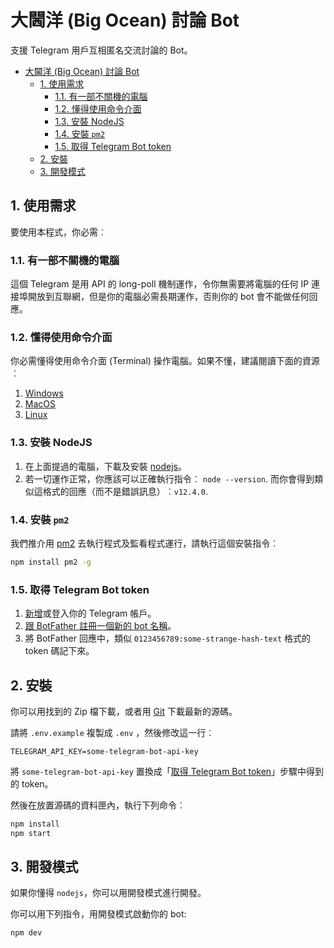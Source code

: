 # 大閪洋 (Big Ocean) 討論 Bot

支援 Telegram 用戶互相匿名交流討論的 Bot。

- [大閪洋 (Big Ocean) 討論 Bot](#%E5%A4%A7%E9%96%AA%E6%B4%8B-Big-Ocean-%E8%A8%8E%E8%AB%96-Bot)
	- [1. 使用需求](#1-%E4%BD%BF%E7%94%A8%E9%9C%80%E6%B1%82)
		- [1.1. 有一部不關機的電腦](#11-%E6%9C%89%E4%B8%80%E9%83%A8%E4%B8%8D%E9%97%9C%E6%A9%9F%E7%9A%84%E9%9B%BB%E8%85%A6)
		- [1.2. 懂得使用命令介面](#12-%E6%87%82%E5%BE%97%E4%BD%BF%E7%94%A8%E5%91%BD%E4%BB%A4%E4%BB%8B%E9%9D%A2)
		- [1.3. 安裝 NodeJS](#13-%E5%AE%89%E8%A3%9D-NodeJS)
		- [1.4. 安裝 `pm2`](#14-%E5%AE%89%E8%A3%9D-pm2)
		- [1.5. 取得 Telegram Bot token](#15-%E5%8F%96%E5%BE%97-Telegram-Bot-token)
	- [2. 安裝](#2-%E5%AE%89%E8%A3%9D)
	- [3. 開發模式](#3-%E9%96%8B%E7%99%BC%E6%A8%A1%E5%BC%8F)

##  1. 使用需求

要使用本程式，你必需︰


###  1.1. 有一部不關機的電腦

這個 Telegram 是用 API 的 long-poll 機制運作，令你無需要將電腦的任何 IP 連接埠開放到互聯網，但是你的電腦必需長期運作，否則你的 bot 會不能做任何回應。

###  1.2. 懂得使用命令介面

你必需懂得使用命令介面 (Terminal) 操作電腦。如果不懂，建議閱讀下面的資源︰

1. [Windows](https://www.computerhope.com/issues/chusedos.htm)
2. [MacOS](https://blog.teamtreehouse.com/introduction-to-the-mac-os-x-command-line)
3. [Linux](https://developer.ibm.com/tutorials/l-lpic1-103-1/)

###  1.3. 安裝 NodeJS

1. 在上面提過的電腦，下載及安裝 [nodejs](https://nodejs.org/en/download/)。
2. 若一切運作正常，你應該可以正確執行指令︰ `node --version`.
   而你會得到類似這格式的回應（而不是錯誤訊息）︰`v12.4.0`.

###  1.4. 安裝 `pm2`

我們推介用 [pm2](http://pm2.keymetrics.io/) 去執行程式及監看程式運行，請執行這個安裝指令︰

```bash
npm install pm2 -g
```

###  1.5. 取得 Telegram Bot token

1. [新增](https://telegramguide.com/create-a-telegram-account/)或登入你的 Telegram 帳戶。
2. [跟 BotFather 註冊一個新的 bot 名稱](https://core.telegram.org/bots#6-botfather)。
3. 將 BotFather 回應中，類似 `0123456789:some-strange-hash-text` 格式的 token 碼記下來。


##  2. 安裝

你可以用找到的 Zip 檔下載，或者用 [Git](https://git-scm.com/downloads) 下載最新的源碼。

請將 `.env.example` 複製成 `.env` ，然後修改這一行︰

```.env
TELEGRAM_API_KEY=some-telegram-bot-api-key
```

將 `some-telegram-bot-api-key` 置換成「[取得 Telegram Bot token]((#15-%E5%8F%96%E5%BE%97-Telegram-Bot-token))」步驟中得到的 token。

然後在放置源碼的資料匣內，執行下列命令︰

```bash
npm install
npm start
```

##  3. 開發模式

如果你懂得 `nodejs`，你可以用開發模式進行開發。

你可以用下列指令，用開發模式啟動你的 bot:

```bash
npm dev
```
